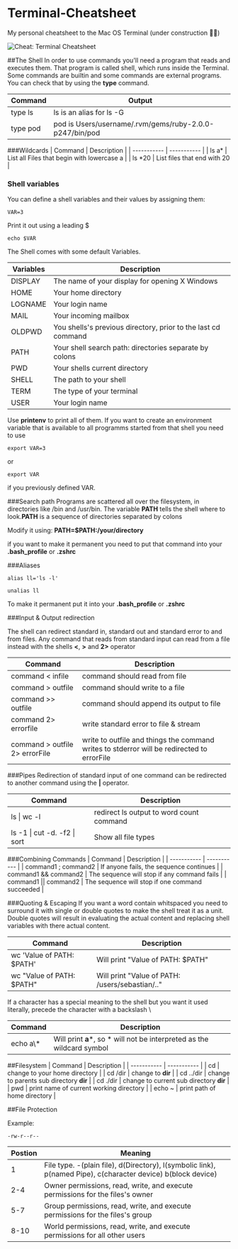 # Terminal-Cheatsheet
My personal cheatsheet to the Mac OS Terminal (under construction 🚧👷)

![Cheat: Terminal Cheatsheet](https://raw.githubusercontent.com/SebastianBoldt/Cheat/master/terminal.png)

##The Shell
In order to use commands you'll need a program that reads and executes them. That program
is called shell, which runs inside the Terminal. Some commands are builtin and some commands are external programs. You can check that by using the **type** command.

| Command | Output |
| ----------- | ----------- |
| type ls | ls is an alias for ls -G |
| type pod | pod is Users/username/.rvm/gems/ruby-2.0.0-p247/bin/pod |

###Wildcards
| Command | Description |
| ----------- | ----------- |
| ls a\* | List all Files that begin with lowercase a |
| ls \*20 | List files that end with 20 |

### Shell variables 
You can define a shell variables and their values by assigning them:
``` 
VAR=3 
```
Print it out using a leading $

``` 
echo $VAR
```

The Shell comes with some default Variables.

| Variables | Description |
| ----------- | ----------- |
| DISPLAY | The name of your display for opening X Windows |
| HOME | Your home directory |
| LOGNAME | Your login name |
| MAIL | Your incoming mailbox |
| OLDPWD | You shells's previous directory, prior to the last cd command |
| PATH | Your shell search path: directories separate by colons |
| PWD | Your shells current directory |
| SHELL | The path to your shell |
| TERM | The type of your terminal |
| USER | Your login name  |

Use **printenv** to print all of them.
If you want to create an environment variable that is available to all programms started from that shell you need to use 
``` 
export VAR=3 
``` 

or 

``` 
export VAR
``` 

if you previously defined VAR.

###Search path
Programs are scattered all over the filesystem, in directories like /bin and /usr/bin. The variable **PATH** tells the shell where to look.**PATH** is a sequence of directories separated by colons

Modify it using: 
**PATH=$PATH:/your/directory**

if you want to make it permanent you need to put that command into your **.bash_profile** or **.zshrc**

###Aliases
``` 
alias ll='ls -l'
```

```
unalias ll
```

To make it permanent put it into your **.bash_profile** or **.zshrc**

###Input & Output redirection 

The shell can redirect standard in, standard out and standard error to and from files.
Any command that reads from standard input can read from a file instead with the shells **<**, **>** and **2>** operator

| Command | Description |
| ----------- | ----------- |
| command < infile | command should read from file |
| command > outfile | command should write to a file |
| command >> outfile | command should append its output to file |
| command 2> errorfile | write standard error to file & stream |
| command > outfile 2> errorFile | write to outfile and things the command writes to stderror will be redirected to errorFile |

###Pipes 
Redirection of standard input of one command can be redirected to another command using the **|** operator.

| Command | Description |
| ----------- | ----------- |
| ls \| wc -l | redirect ls output to word count command |
| ls -1 \| cut -d. -f2 \| sort | Show all file types |

###Combining Commands 
| Command | Description |
| ----------- | ----------- |
| command1 ; command2 | If anyone fails, the sequence continues |
| command1 && command2 | The sequence will stop if any command fails |
| command1 \|\| command2 | The sequence will stop if one command succeeded |

###Quoting & Escaping 
If you want a word contain whitspaced you need to surround it with single or double quotes to make the shell treat it as a unit.
Double quotes will result in evaluating the actual content and replacing shell variables with there actual content.

| Command | Description |
| ----------- | ----------- |
| wc 'Value of PATH: $PATH' | Will print "Value of PATH: $PATH" |
| wc "Value of PATH: $PATH" | Will print "Value of PATH: /users/sebastian/.." |

If a character has a special meaning to the shell but you want it used literally, precede the character with a backslash \

| Command | Description |
| ----------- | ----------- |
| echo a\\* | Will print **a***, so * will not be interpreted as the wildcard symbol |


##Filesystem
| Command | Description |
| ----------- | ----------- |
| cd | change to your home directory |
| cd /dir | change to **dir** |
| cd ../dir | change to parents sub directory **dir** |
| cd ./dir | change to current sub directory **dir** |
| pwd | print name of current working directory |
| echo ~ | print path of home directory |

##File Protection

Example:
``` 
-rw-r--r--
```

| Postion | Meaning |
| ----------- | ----------- |
| 1 | File type. -(plain file), d(Directory), l(symbolic link), p(named Pipe), c(character device) b(block device) |
| 2-4 | Owner permissions, read, write, and execute permissions for the files's owner |
| 5-7 | Group permissions, read, write, and execute permissions for the files's group |
| 8-10 | World permissions, read, write, and execute permissions for all other users |
